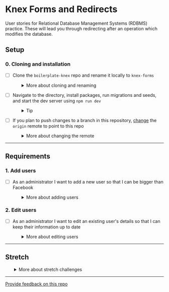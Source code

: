 # Knex Forms and Redirects

User stories for Relational Database Management Systems (RDBMS) practice. These will lead you through redirecting after an operation which modifies the database.

## Setup

### 0. Cloning and installation

- [ ] Clone the `boilerplate-knex` repo and rename it locally to `knex-forms`
  <details style="padding-left: 2em">
    <summary>More about cloning and renaming</summary>

    Enter the commands below in your terminal to get started:

    ```shell
    git clone https://github.com/[YOUR-COHORT-ORG]/boilerplate-knex
    mv boilerplate-knex knex-forms
    ```
  </details>

- [ ] Navigate to the directory, install packages, run migrations and seeds, and start the dev server using `npm run dev`
  <details style="padding-left: 2em">
    <summary>Tip</summary>

    ```
    cd knex-forms
    npm install
    npx knex migrate:latest
    npx knex seed:run
    npm run dev
    ```
  </details>

- [ ] If you plan to push changes to a branch in this repository, [change](https://help.github.com/articles/changing-a-remote-s-url/) the `origin` remote to point to this repo
  <details style="padding-left: 2em">
    <summary>More about changing the remote</summary>

    ```shell
    git remote set-url origin https://github.com/[YOUR-COHORT-ORG]/knex-forms-stories
    ```
  </details>

---

## Requirements

### 1. Add users
- [ ] As an administrator I want to add a new user so that I can be bigger than Facebook
  <details style="padding-left: 2em">
    <summary>More about adding users</summary>
    
    Decide how we want the routes to work. For example, we could:
    - display our users from `/users` (GET)
    - display a form to add a new user from `/users/new` (GET)
    - process the form data from `/users/submit` (POST)
    - redirect back to `/users` (GET)
  </details>


### 2. Edit users
- [ ] As an administrator I want to edit an existing user's details so that I can keep their information up to date
  <details style="padding-left: 2em">
    <summary>More about editing users</summary>
 
    More decisions to be made! We could:
    - display our edit form from `/users/:id` (GET)
    - process the form data from `/users/submit/:id` (POST)
    - redirect back to `/users` (GET)
    
    We'll need to load the user record from the database and populate our edit form with the existing values.
  </details>

---

## Stretch

<details style="padding-left: 2em">
  <summary>More about stretch challenges</summary>

1. As an administrator I want to see an "Are you sure?" page when I try to delete a user so that I can avoid boneheaded mistakes
    - This has a few parts. First, we'll need to provide a "delete" button next to each user on our users list. This should lead to a `/users/confirm/:id` route

1. As an administrator I want to see the record I'm about to delete on my "Are you sure?" page so that I can confirm I'm deleting the correct user

1. As an administrator I want to confirm that I really want to delete a user, and be redirected back to the main users page
    - Our form on the `/users/confirm/:id` route should submit to another route (maybe `/users/delete/:id`?) which actually performs the delete from the database
    - It should redirect back to the main `/users` list
    - With your pair, think about and discuss these questions:
      - Why is this not very secure? What's the problem with the `/users/delete/:id` route in particular?
      - Can you think of some ways to ensure that a user could only visit the `/users/delete/:id` route after **first** visiting the confirm route?
</details>

---
[Provide feedback on this repo](https://docs.google.com/forms/d/e/1FAIpQLSfw4FGdWkLwMLlUaNQ8FtP2CTJdGDUv6Xoxrh19zIrJSkvT4Q/viewform?usp=pp_url&entry.1958421517=knex-forms-stories)
